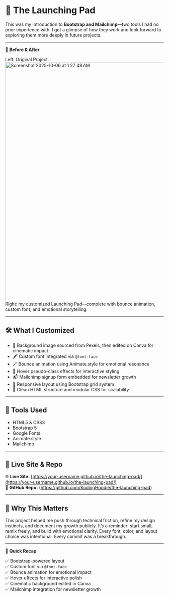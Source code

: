 # 🚀 The Launching Pad

This was my introduction to **Bootstrap and Mailchimp**—two tools I had no prior experience with. I got a glimpse of how they work and look forward to exploring them more deeply in future projects.

---

🔁 **Before & After**  

Left: Original Project.  
<img width="2943" height="757" alt="Screenshot 2025-10-06 at 1 27 48 AM" src="https://github.com/user-attachments/assets/5e1fc952-0ac3-4857-9080-6c07d9172384" />
Right: my customized Launching Pad—complete with bounce animation, custom font, and emotional storytelling.

---

## 🛠️ What I Customized

- 🎨 Background image sourced from Pexels, then edited on Canva for cinematic impact  
- 🖋️ Custom font integrated via `@font-face`  
- 🪄 Bounce animation using Animate.style for emotional resonance  
- 🧠 Hover pseudo-class effects for interactive styling  
- 📬 Mailchimp signup form embedded for newsletter growth  
- 📱 Responsive layout using Bootstrap grid system  
- 🧼 Clean HTML structure and modular CSS for scalability

---

## 🚀 Tools Used

- HTML5 & CSS3  
- Bootstrap 5  
- Google Fonts 
- Animate.style  
- Mailchimp  

---

## 🔗 Live Site & Repo

🌐 **Live Site:** [https://your-username.github.io/the-launching-pad/](https://your-username.github.io/the-launching-pad/)  
📁 **GitHub Repo:** (https://github.com/KodingHoodie/the-launching-pad)

---

## 🙌 Why This Matters

This project helped me push through technical friction, refine my design instincts, and document my growth publicly. It’s a reminder: start small, remix freely, and build with emotional clarity. Every font, color, and layout choice was intentional. Every commit was a breakthrough.

---

📌 **Quick Recap**

✅ Bootstrap-powered layout  
✅ Custom font via `@font-face`  
✅ Bounce animation for emotional impact  
✅ Hover effects for interactive polish  
✅ Cinematic background edited in Canva  
✅ Mailchimp integration for newsletter growth  

